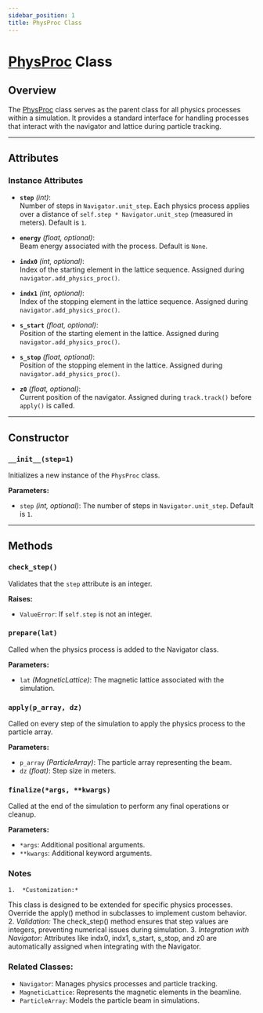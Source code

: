 ```yaml
---
sidebar_position: 1
title: PhysProc Class
---
```

# [PhysProc](https://github.com/ocelot-collab/ocelot/blob/master/ocelot/cpbd/physics_proc.py#L14) Class 

## Overview

The [PhysProc](https://github.com/ocelot-collab/ocelot/blob/master/ocelot/cpbd/physics_proc.py#L14) class serves as 
the parent class for all physics processes within a simulation. It provides a standard interface for handling processes that interact with the navigator and lattice during particle tracking.

---

## Attributes

### Instance Attributes
- **`step`** *(int)*:  
  Number of steps in `Navigator.unit_step`. Each physics process applies over a distance of `self.step * Navigator.unit_step` (measured in meters). Default is `1`.

- **`energy`** *(float, optional)*:  
  Beam energy associated with the process. Default is `None`.

- **`indx0`** *(int, optional)*:  
  Index of the starting element in the lattice sequence. Assigned during `navigator.add_physics_proc()`.

- **`indx1`** *(int, optional)*:  
  Index of the stopping element in the lattice sequence. Assigned during `navigator.add_physics_proc()`.

- **`s_start`** *(float, optional)*:  
  Position of the starting element in the lattice. Assigned during `navigator.add_physics_proc()`.

- **`s_stop`** *(float, optional)*:  
  Position of the stopping element in the lattice. Assigned during `navigator.add_physics_proc()`.

- **`z0`** *(float, optional)*:  
  Current position of the navigator. Assigned during `track.track()` before `apply()` is called.

---

## Constructor

### `__init__(step=1)`
Initializes a new instance of the `PhysProc` class.

**Parameters:**
- `step` *(int, optional)*: The number of steps in `Navigator.unit_step`. Default is `1`.

---

## Methods

### `check_step()`
Validates that the `step` attribute is an integer.

**Raises:**
- `ValueError`: If `self.step` is not an integer.


### `prepare(lat)`

Called when the physics process is added to the Navigator class.

**Parameters:**
- `lat` *(MagneticLattice)*: The magnetic lattice associated with the simulation.


### `apply(p_array, dz)`

Called on every step of the simulation to apply the physics process to the particle array.

**Parameters:**
- `p_array` *(ParticleArray)*: The particle array representing the beam.
- `dz` *(float)*: Step size in meters.



### `finalize(*args, **kwargs)`

Called at the end of the simulation to perform any final operations or cleanup.

**Parameters:**
- `*args`: Additional positional arguments.
- `**kwargs`: Additional keyword arguments.


### Notes
	1.	*Customization:*
This class is designed to be extended for specific physics processes. Override the apply() method in subclasses to implement custom behavior.
	2.	*Validation:*
The check_step() method ensures that step values are integers, preventing numerical issues during simulation.
	3.	*Integration with Navigator:*
Attributes like indx0, indx1, s_start, s_stop, and z0 are automatically assigned when integrating with the Navigator.

### Related Classes:
- `Navigator`: Manages physics processes and particle tracking.
- `MagneticLattice`: Represents the magnetic elements in the beamline.
- `ParticleArray`: Models the particle beam in simulations.

